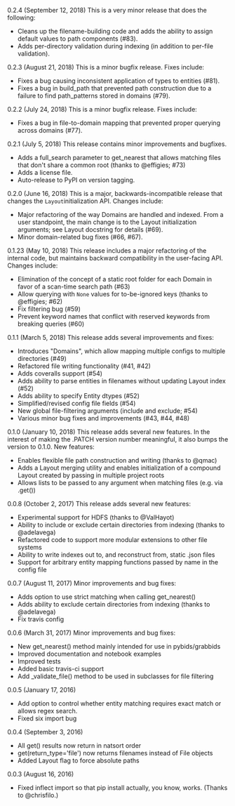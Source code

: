 0.2.4 (September 12, 2018)
This is a very minor release that does the following:
* Cleans up the filename-building code and adds the ability to assign default values to path components (#83).
* Adds per-directory validation during indexing (in addition to per-file validation).

0.2.3 (August 21, 2018)
This is a minor bugfix release. Fixes include:
* Fixes a bug causing inconsistent application of types to entities (#81).
* Fixes a bug in build_path that prevented path construction due to a failure to find path_patterns stored in domains (#79).

0.2.2 (July 24, 2018)
This is a minor bugfix release. Fixes include:
* Fixes a bug in file-to-domain mapping that prevented proper querying across domains (#77).

0.2.1 (July 5, 2018)
This release contains minor improvements and bugfixes.
* Adds a full_search parameter to get_nearest that allows matching files that don't share a common root (thanks to @effigies; #73)
* Adds a license file.
* Auto-release to PyPI on version tagging.

0.2.0 (June 16, 2018)
This is a major, backwards-incompatible release that changes the `Layout`initialization API. Changes include:
* Major refactoring of the way Domains are handled and indexed. From a user standpoint, the main change is to the Layout initialization arguments; see Layout docstring for details (#69).
* Minor domain-related bug fixes (#66, #67).

0.1.23 (May 10, 2018)
This release includes a major refactoring of the internal code, but maintains backward compatibility in the user-facing API. Changes include:
* Elimination of the concept of a static root folder for each Domain in favor of a scan-time search path (#63)
* Allow querying with `None` values for to-be-ignored keys (thanks to @effigies; #62)
* Fix filtering bug (#59)
* Prevent keyword names that conflict with reserved keywords from breaking queries (#60)

0.1.1 (March 5, 2018)
This release adds several improvements and fixes:
* Introduces "Domains", which allow mapping multiple configs to multiple directories (#49)
* Refactored file writing functionality (#41, #42)
* Adds coveralls support (#54)
* Adds ability to parse entities in filenames without updating Layout index (#52)
* Adds ability to specify Entity dtypes (#52)
* Simplified/revised config file fields (#54)
* New global file-filtering arguments (include and exclude; #54)
* Various minor bug fixes and improvements (#43, #44, #48)

0.1.0 (January 10, 2018)
This release adds several new features. In the interest of making the .PATCH version number meaningful, it also bumps the version to 0.1.0. New features:
- Enables flexible file path construction and writing (thanks to @qmac)
- Adds a Layout merging utility and enables initialization of a compound Layout created by passing in multiple project roots
- Allows lists to be passed to any argument when matching files (e.g. via .get())

0.0.8 (October 2, 2017)
This release adds several new features:
- Experimental support for HDFS (thanks to @ValHayot)
- Ability to include or exclude certain directories from indexing (thanks to @adelavega)
- Refactored code to support more modular extensions to other file systems
- Ability to write indexes out to, and reconstruct from, static .json files
- Support for arbitrary entity mapping functions passed by name in the config file

0.0.7 (August 11, 2017)
Minor improvements and bug fixes:
- Adds option to use strict matching when calling get_nearest()
- Adds ability to exclude certain directories from indexing (thanks to @adelavega)
- Fix travis config

0.0.6 (March 31, 2017)
Minor improvements and bug fixes:
- New get_nearest() method mainly intended for use in pybids/grabbids
- Improved documentation and notebook examples
- Improved tests
- Added basic travis-ci support
- Add _validate_file() method to be used in subclasses for file filtering

0.0.5 (January 17, 2016)
- Add option to control whether entity matching requires exact match or allows regex search.
- Fixed six import bug

0.0.4 (September 3, 2016)
- All get() results now return in natsort order
- get(return_type='file') now returns filenames instead of File objects
- Added Layout flag to force absolute paths

0.0.3 (August 16, 2016)
- Fixed inflect import so that pip install actually, you know, works. (Thanks to @chrisfilo.)
